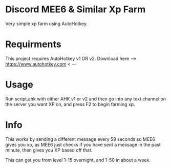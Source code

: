 # Discord MEE6 & Similar Xp Farm
Very simple xp farm using AutoHotkey.

# Requirments
This project requires AutoHotkey v1 OR v2. 
Download here --> https://www.autohotkey.com < --

# Usage
Run script.ahk with either AHK v1 or v2 and then go into any text channel on the server you want XP on, and press F2 to begin farming xp.

# Info

This works by sending a different message every 59 seconds so MEE6 gives you xp, as MEE6 just checks if you have sent a message in the past minute, then gives you XP based off that.

This can get you from level 1-15 overnight, and 1-50 in about a week.
